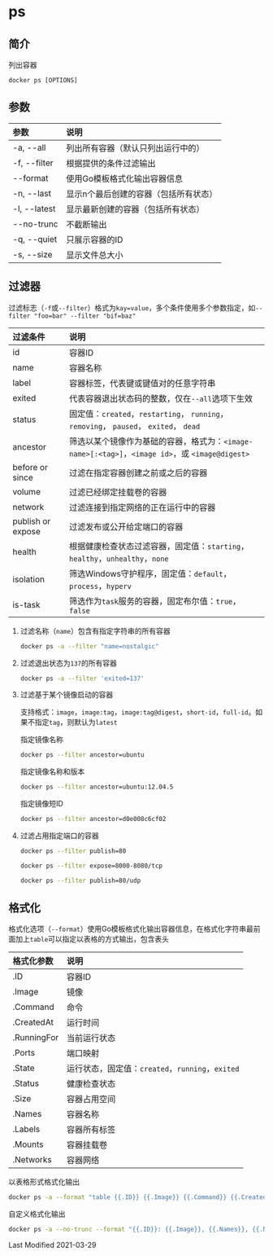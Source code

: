 # ps

## 简介

列出容器

```
docker ps [OPTIONS]
```

## 参数

参数 | 说明
:--- | :---
-a, --all    | 列出所有容器（默认只列出运行中的）
-f, --filter | 根据提供的条件过滤输出
--format     | 使用Go模板格式化输出容器信息
-n, --last   | 显示n个最后创建的容器（包括所有状态）
-l, --latest | 显示最新创建的容器（包括所有状态）
--no-trunc   | 不截断输出
-q, --quiet  | 只展示容器的ID
-s, --size   | 显示文件总大小


## 过滤器

过滤标志（`-f`或`--filter`）格式为`kay=value`，多个条件使用多个参数指定，如`--filter "foo=bar" --filter "bif=baz"`

过滤条件 | 说明
:--- | :---
id                | 容器ID
name              | 容器名称
label             | 容器标签，代表键或键值对的任意字符串
exited            | 代表容器退出状态码的整数，仅在`--all`选项下生效
status            | 固定值：`created`，`restarting`， `running`， `removing`， `paused`， `exited`， `dead`
ancestor          | 筛选以某个镜像作为基础的容器，格式为：`<image-name>[:<tag>]`，`<image id>`，或 `<image@digest>`
before or since   | 过滤在指定容器创建之前或之后的容器
volume            | 过滤已经绑定挂载卷的容器
network           | 过滤连接到指定网络的正在运行中的容器
publish or expose | 过滤发布或公开给定端口的容器
health            | 根据健康检查状态过滤容器，固定值：`starting`，`healthy`，`unhealthy`，`none`
isolation         | 筛选Windows守护程序，固定值：`default`，`process`，`hyperv`
is-task           | 筛选作为`task`服务的容器，固定布尔值：`true`，`false`

1. 过滤名称（`name`）包含有指定字符串的所有容器

    ```bash
    docker ps -a --filter "name=nostalgic"
    ```

2. 过滤退出状态为`137`的所有容器

    ```bash
    docker ps -a --filter 'exited=137'
    ```

3. 过滤基于某个镜像启动的容器

    支持格式：`image`，`image:tag`，`image:tag@digest`，`short-id`，`full-id`。如果不指定`tag`，则默认为`latest`

    指定镜像名称

    ```bash
    docker ps --filter ancestor=ubuntu
    ```

    指定镜像名称和版本

    ```bash
    docker ps --filter ancestor=ubuntu:12.04.5
    ```

    指定镜像短ID

    ```bash
    docker ps --filter ancestor=d0e008c6cf02
    ```

4. 过滤占用指定端口的容器

    ```bash
    docker ps --filter publish=80
    ```
    ```bash
    docker ps --filter expose=8000-8080/tcp
    ```
    ```bash
    docker ps --filter publish=80/udp
    ```

## 格式化

格式化选项（`--format`）使用Go模板格式化输出容器信息，在格式化字符串最前面加上`table`可以指定以表格的方式输出，包含表头

格式化参数 | 说明
:--- | :---
.ID         | 容器ID
.Image      | 镜像
.Command    | 命令
.CreatedAt  | 运行时间
.RunningFor | 当前运行状态
.Ports      | 端口映射
.State      | 运行状态，固定值：`created`，`running`，`exited`
.Status     | 健康检查状态
.Size       | 容器占用空间
.Names      | 容器名称
.Labels     | 容器所有标签
.Mounts     | 容器挂载卷
.Networks   | 容器网络

以表格形式格式化输出

```bash
docker ps -a --format "table {{.ID}} {{.Image}} {{.Command}} {{.CreatedAt}} {{.RunningFor}} {{.Ports}} {{.State}} {{.Status}} {{.Size}} {{.Names}} {{.Labels}} {{.Mounts}} {{.Networks}}"
```

自定义格式化输出

```bash
docker ps -a --no-trunc --format "{{.ID}}: {{.Image}}, {{.Names}}, {{.Networks}}, {{.Size}}, {{.CreatedAt}}\n{{.Command}}\n{{.RunningFor}}, {{.Ports}}, {{.State}}, {{.Status}}\n{{.Mounts}}\n"
```

Last Modified 2021-03-29
